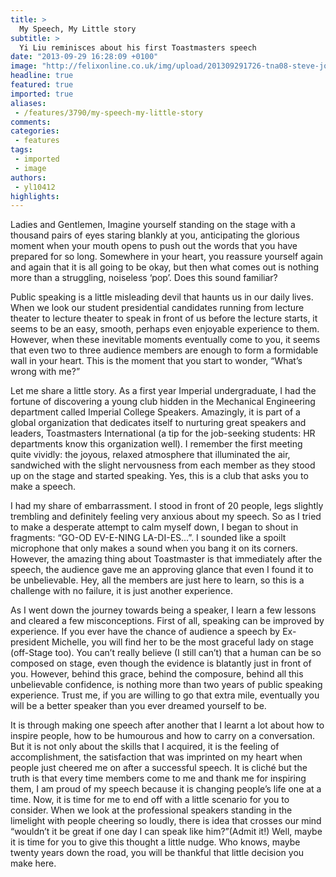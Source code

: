 ```yaml
---
title: >
  My Speech, My Little story
subtitle: >
  Yi Liu reminisces about his first Toastmasters speech
date: "2013-09-29 16:28:09 +0100"
image: "http://felixonline.co.uk/img/upload/201309291726-tna08-steve-jobs-cutout.jpg"
headline: true
featured: true
imported: true
aliases:
 - /features/3790/my-speech-my-little-story
comments:
categories:
 - features
tags:
 - imported
 - image
authors:
 - yl10412
highlights:
---
```


Ladies and Gentlemen, Imagine yourself standing on the stage with a thousand pairs of eyes staring blankly at you, anticipating the glorious moment when your mouth opens to push out the words that you have prepared for so long. Somewhere in your heart, you reassure yourself again and again that it is all going to be okay, but then what comes out is nothing more than a struggling, noiseless ‘pop’. Does this sound familiar?

Public speaking is a little misleading devil that haunts us in our daily lives. When we look our student presidential candidates running from lecture theater to lecture theater to speak in front of us before the lecture starts, it seems to be an easy, smooth, perhaps even enjoyable experience to them. However, when these inevitable moments eventually come to you, it seems that even two to three audience members are enough to form a formidable wall in your heart. This is the moment that you start to wonder, “What’s wrong with me?”

Let me share a little story. As a first year Imperial undergraduate, I had the fortune of discovering a young club hidden in the Mechanical Engineering department called Imperial College Speakers. Amazingly, it is part of a global organization that dedicates itself to nurturing great speakers and leaders, Toastmasters International (a tip for the job-seeking students: HR departments know this organization well). I remember the first meeting quite vividly: the joyous, relaxed atmosphere that illuminated the air, sandwiched with the slight nervousness from each member as they stood up on the stage and started speaking. Yes, this is a club that asks you to make a speech.

I had my share of embarrassment. I stood in front of 20 people, legs slightly trembling and definitely feeling very anxious about my speech. So as I tried to make a desperate attempt to calm myself down, I began to shout in fragments: “GO-OD EV-E-NING LA-DI-ES...”. I sounded like a spoilt microphone that only makes a sound when you bang it on its corners. However, the amazing thing about Toastmaster is that immediately after the speech, the audience gave me an approving glance that even I found it to be unbelievable. Hey, all the members are just here to learn, so this is a challenge with no failure, it is just another experience.

As I went down the journey towards being a speaker, I learn a few lessons and cleared a few misconceptions. First of all, speaking can be improved by experience. If you ever have the chance of audience a speech by Ex-president Michelle, you will find her to be the most graceful lady on stage (off-Stage too). You can’t really believe (I still can’t) that a human can be so composed on stage, even though the evidence is blatantly just in front of you. However, behind this grace, behind the composure, behind all this unbelievable confidence, is nothing more than two years of public speaking experience. Trust me, if you are willing to go that extra mile, eventually you will be a better speaker than you ever dreamed yourself to be.

It is through making one speech after another that I learnt a lot about how to inspire people, how to be humourous and how to carry on a conversation. But it is not only about the skills that I acquired, it is the feeling of accomplishment, the satisfaction that was imprinted on my heart when people just cheered me on after a successful speech. It is cliché but the truth is that every time members come to me and thank me for inspiring them, I am proud of my speech because it is changing people’s life one at a time.
 Now, it is time for me to end off with a little scenario for you to consider. When we look at the professional speakers standing in the limelight with people cheering so loudly, there is idea that crosses our mind “wouldn’t it be great if one day I can speak like him?”(Admit it!) Well, maybe it is time for you to give this thought a little nudge. Who knows, maybe twenty years down the road, you will be thankful that little decision you make here.
